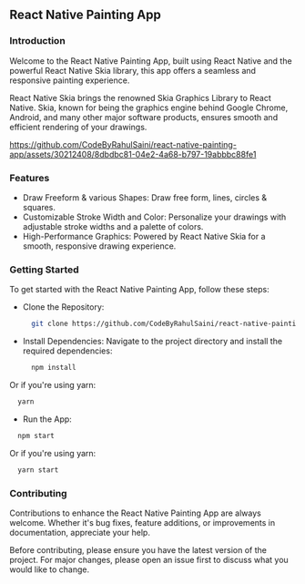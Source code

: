 ## React Native Painting App

### Introduction

Welcome to the React Native Painting App, built using React Native and the powerful React Native Skia library, this app offers a seamless and responsive painting experience.

React Native Skia brings the renowned Skia Graphics Library to React Native. Skia, known for being the graphics engine behind Google Chrome, Android, and many other major software products, ensures smooth and efficient rendering of your drawings.

 

https://github.com/CodeByRahulSaini/react-native-painting-app/assets/30212408/8dbdbc81-04e2-4a68-b797-19abbbc88fe1


 
### Features

- Draw Freeform & various Shapes: Draw free form, lines, circles & squares.
- Customizable Stroke Width and Color: Personalize your drawings with adjustable stroke widths and a palette of colors.
- High-Performance Graphics: Powered by React Native Skia for a smooth, responsive drawing experience.

### Getting Started

To get started with the React Native Painting App, follow these steps:

- Clone the Repository:

  ```bash
    git clone https://github.com/CodeByRahulSaini/react-native-painting-app
  ```

- Install Dependencies:
  Navigate to the project directory and install the required dependencies:

  ```bash
    npm install
  ```

Or if you're using yarn:

```bash
  yarn
```

- Run the App:

```bash
  npm start
```

Or if you're using yarn:

```bash
  yarn start
```

### Contributing

Contributions to enhance the React Native Painting App are always welcome. Whether it's bug fixes, feature additions, or improvements in documentation, appreciate your help.

Before contributing, please ensure you have the latest version of the project. For major changes, please open an issue first to discuss what you would like to change.
